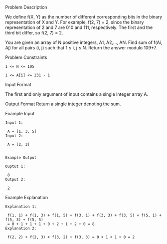 Problem Description

We define f(X, Y) as the number of different corresponding bits in the binary representation of X and Y.
For example, f(2, 7) = 2, since the binary representation of 2 and 7 are 010 and 111, respectively. The first and the third bit differ, so f(2, 7) = 2.

You are given an array of N positive integers, A1, A2,..., AN. Find sum of f(Ai, Aj) for all pairs (i, j) such that 1 ≤ i, j ≤ N. Return the answer modulo 109+7.



Problem Constraints
    
    1 <= N <= 105
    
    1 <= A[i] <= 231 - 1



Input Format

The first and only argument of input contains a single integer array A.



Output Format
Return a single integer denoting the sum.



Example Input
    
    Input 1:
    
     A = [1, 3, 5]
    Input 2:
    
     A = [2, 3]
    
    
    Example Output
    
    Ouptut 1:
    
     8
    Output 2:
    
     2


Example Explanation

    Explanation 1:
    
     f(1, 1) + f(1, 3) + f(1, 5) + f(3, 1) + f(3, 3) + f(3, 5) + f(5, 1) + f(5, 3) + f(5, 5) 
     = 0 + 1 + 1 + 1 + 0 + 2 + 1 + 2 + 0 = 8
    Explanation 2:
    
     f(2, 2) + f(2, 3) + f(3, 2) + f(3, 3) = 0 + 1 + 1 + 0 = 2